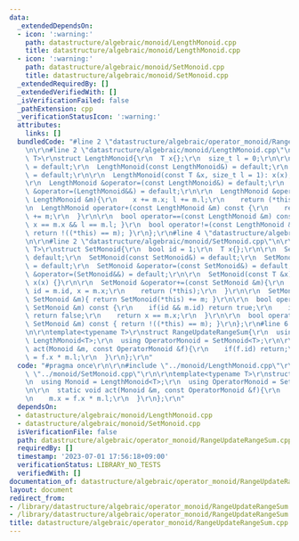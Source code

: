```yaml
---
data:
  _extendedDependsOn:
  - icon: ':warning:'
    path: datastructure/algebraic/monoid/LengthMonoid.cpp
    title: datastructure/algebraic/monoid/LengthMonoid.cpp
  - icon: ':warning:'
    path: datastructure/algebraic/monoid/SetMonoid.cpp
    title: datastructure/algebraic/monoid/SetMonoid.cpp
  _extendedRequiredBy: []
  _extendedVerifiedWith: []
  _isVerificationFailed: false
  _pathExtension: cpp
  _verificationStatusIcon: ':warning:'
  attributes:
    links: []
  bundledCode: "#line 2 \"datastructure/algebraic/operator_monoid/RangeUpdateRangeSum.cpp\"\
    \n\r\n#line 2 \"datastructure/algebraic/monoid/LengthMonoid.cpp\"\n\r\ntemplate<typename\
    \ T>\r\nstruct LengthMonoid{\r\n  T x{};\r\n  size_t l = 0;\r\n\r\n  LengthMonoid()\
    \ = default;\r\n  LengthMonoid(const LengthMonoid&) = default;\r\n  LengthMonoid(LengthMonoid&&)\
    \ = default;\r\n\r\n  LengthMonoid(const T &x, size_t l = 1): x(x), l(l) {}\r\n\
    \r\n  LengthMonoid &operator=(const LengthMonoid&) = default;\r\n  LengthMonoid\
    \ &operator=(LengthMonoid&&) = default;\r\n\r\n  LengthMonoid &operator+=(const\
    \ LengthMonoid &m){\r\n    x += m.x; l += m.l;\r\n    return (*this);\r\n  }\r\
    \n  LengthMonoid operator+(const LengthMonoid &m) const {\r\n    return LengthMonoid(*this)\
    \ += m;\r\n  }\r\n\r\n  bool operator==(const LengthMonoid &m) const { return\
    \ x == m.x && l == m.l; }\r\n  bool operator!=(const LengthMonoid &m) const {\
    \ return !((*this) == m); }\r\n};\r\n#line 4 \"datastructure/algebraic/operator_monoid/RangeUpdateRangeSum.cpp\"\
    \n\r\n#line 2 \"datastructure/algebraic/monoid/SetMonoid.cpp\"\n\r\ntemplate<typename\
    \ T>\r\nstruct SetMonoid{\r\n  bool id = 1;\r\n  T x{};\r\n\r\n  SetMonoid() =\
    \ default;\r\n  SetMonoid(const SetMonoid&) = default;\r\n  SetMonoid(SetMonoid&&)\
    \ = default;\r\n  SetMonoid &operator=(const SetMonoid&) = default;\r\n  SetMonoid\
    \ &operator=(SetMonoid&&) = default;\r\n\r\n  SetMonoid(const T &x): id(false),\
    \ x(x) {}\r\n\r\n  SetMonoid &operator+=(const SetMonoid &m){\r\n    if(!m.id)\
    \ id = m.id, x = m.x;\r\n    return (*this);\r\n  }\r\n\r\n  SetMonoid operator+(const\
    \ SetMonoid &m){ return SetMonoid(*this) += m; }\r\n\r\n  bool operator==(const\
    \ SetMonoid &m) const {\r\n    if(id && m.id) return true;\r\n    if(id != m.id)\
    \ return false;\r\n    return x == m.x;\r\n  }\r\n\r\n  bool operator!=(const\
    \ SetMonoid &m) const { return !((*this) == m); }\r\n};\r\n#line 6 \"datastructure/algebraic/operator_monoid/RangeUpdateRangeSum.cpp\"\
    \n\r\ntemplate<typename T>\r\nstruct RangeUpdateRangeSum{\r\n  using Monoid =\
    \ LengthMonoid<T>;\r\n  using OperatorMonoid = SetMonoid<T>;\r\n\r\n  static void\
    \ act(Monoid &m, const OperatorMonoid &f){\r\n    if(f.id) return;\r\n    m.x\
    \ = f.x * m.l;\r\n  }\r\n};\r\n"
  code: "#pragma once\r\n\r\n#include \"../monoid/LengthMonoid.cpp\"\r\n\r\n#include\
    \ \"../monoid/SetMonoid.cpp\"\r\n\r\ntemplate<typename T>\r\nstruct RangeUpdateRangeSum{\r\
    \n  using Monoid = LengthMonoid<T>;\r\n  using OperatorMonoid = SetMonoid<T>;\r\
    \n\r\n  static void act(Monoid &m, const OperatorMonoid &f){\r\n    if(f.id) return;\r\
    \n    m.x = f.x * m.l;\r\n  }\r\n};\r\n"
  dependsOn:
  - datastructure/algebraic/monoid/LengthMonoid.cpp
  - datastructure/algebraic/monoid/SetMonoid.cpp
  isVerificationFile: false
  path: datastructure/algebraic/operator_monoid/RangeUpdateRangeSum.cpp
  requiredBy: []
  timestamp: '2023-07-01 17:56:18+09:00'
  verificationStatus: LIBRARY_NO_TESTS
  verifiedWith: []
documentation_of: datastructure/algebraic/operator_monoid/RangeUpdateRangeSum.cpp
layout: document
redirect_from:
- /library/datastructure/algebraic/operator_monoid/RangeUpdateRangeSum.cpp
- /library/datastructure/algebraic/operator_monoid/RangeUpdateRangeSum.cpp.html
title: datastructure/algebraic/operator_monoid/RangeUpdateRangeSum.cpp
---
```

